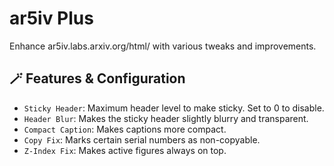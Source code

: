 # ar5iv Plus

Enhance ar5iv.labs.arxiv.org/html/ with various tweaks and improvements.

## 🪄 Features & Configuration

- `Sticky Header`: Maximum header level to make sticky. Set to 0 to disable.
- `Header Blur`: Makes the sticky header slightly blurry and transparent.
- `Compact Caption`: Makes captions more compact.
- `Copy Fix`: Marks certain serial numbers as non-copyable.
- `Z-Index Fix`: Makes active figures always on top.
